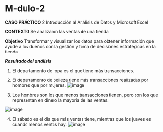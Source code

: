 # M-dulo-2
**CASO PRÁCTICO** 2 Introducción al Análisis de Datos y Microsoft Excel 


**CONTEXTO**
Se analizaron las ventas de una tienda.

**Objetivo**
Transformar y visualizar los datos para obtener información que ayude a los dueños con la gestión y toma de decisiones estratégicas en la tienda.

_**Resultado del análisis**_
1. El departamento de ropa es el que tiene más transacciones.
2. El departamento de belleza tiene más transacciones realizadas por hombres que por mujeres.
![image](https://github.com/user-attachments/assets/6ec9cb70-196a-4365-95e6-c8d64cbd01ba)

3. Los hombres son los que menos transacciones tienen, pero son los que representan en dinero la mayoría de las ventas.
   
![image](https://github.com/user-attachments/assets/cc4013d2-46cb-4190-963a-d4b01f1cc6cf)

4. El sábado es el día que más ventas tiene, mientras que los jueves es cuando menos ventas hay.
   ![image](https://github.com/user-attachments/assets/2afb13d3-3824-4cb1-84f3-d082a7d5fa21)

